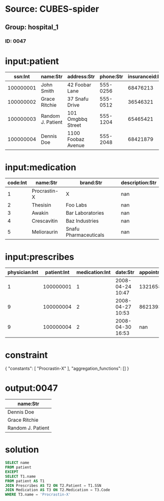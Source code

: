 # Source: CUBES-spider
## Group: hospital_1
### ID: 0047

# input:patient

| ssn:Int | name:Str | address:Str | phone:Str | insuranceid:Int | pcp:Int |
|---|---|---|---|---|---|
| 100000001 | John Smith | 42 Foobar Lane | 555-0256 | 68476213 | 1 |
| 100000002 | Grace Ritchie | 37 Snafu Drive | 555-0512 | 36546321 | 2 |
| 100000003 | Random J. Patient | 101 Omgbbq Street | 555-1204 | 65465421 | 2 |
| 100000004 | Dennis Doe | 1100 Foobaz Avenue | 555-2048 | 68421879 | 3 |

# input:medication

| code:Int | name:Str | brand:Str | description:Str |
|---|---|---|---|
| 1 | Procrastin-X | X | nan |
| 2 | Thesisin | Foo Labs | nan |
| 3 | Awakin | Bar Laboratories | nan |
| 4 | Crescavitin | Baz Industries | nan |
| 5 | Melioraurin | Snafu Pharmaceuticals | nan |

# input:prescribes

| physician:Int | patient:Int | medication:Int | date:Str | appointment:Str | dose:Str |
|---|---|---|---|---|---|
| 1 | 100000001 | 1 | 2008-04-24 10:47 | 13216584 | 5 |
| 9 | 100000004 | 2 | 2008-04-27 10:53 | 86213939 | 10 |
| 9 | 100000004 | 2 | 2008-04-30 16:53 | nan | 5 |

# constraint

{
  "constants": [
    "Procrastin-X"
  ],
  "aggregation_functions": []
}

# output:0047

| name:Str |
|---|
| Dennis Doe |
| Grace Ritchie |
| Random J. Patient |

# solution

```sql
SELECT name
FROM patient
EXCEPT
SELECT T1.name
FROM patient AS T1
JOIN Prescribes AS T2 ON T2.Patient = T1.SSN
JOIN Medication AS T3 ON T2.Medication = T3.Code
WHERE T3.name = 'Procrastin-X'
```
